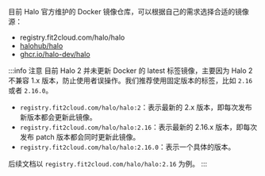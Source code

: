 目前 Halo 官方维护的 Docker 镜像仓库，可以根据自己的需求选择合适的镜像源：

- registry.fit2cloud.com/halo/halo
- [halohub/halo](https://hub.docker.com/r/halohub/halo)
- [ghcr.io/halo-dev/halo](https://github.com/halo-dev/halo/pkgs/container/halo)

:::info 注意
目前 Halo 2 并未更新 Docker 的 latest 标签镜像，主要因为 Halo 2 不兼容 1.x 版本，防止使用者误操作。我们推荐使用固定版本的标签，比如 `2.16` 或者 `2.16.0`。

- `registry.fit2cloud.com/halo/halo:2`：表示最新的 2.x 版本，即每次发布新版本都会更新此镜像。
- `registry.fit2cloud.com/halo/halo:2.16`：表示最新的 2.16.x 版本，即每次发布 patch 版本都会同时更新此镜像。
- `registry.fit2cloud.com/halo/halo:2.16.0`：表示一个具体的版本。

后续文档以 `registry.fit2cloud.com/halo/halo:2.16` 为例。
:::
